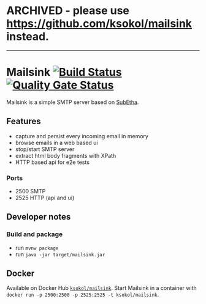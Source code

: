 # ARCHIVED - please use https://github.com/ksokol/mailsink instead.

---

# Mailsink [![Build Status](https://github.com/ksokol/mailsink/workflows/CI/badge.svg)](https://github.com/ksokol/mailsink) [![Quality Gate Status](https://sonarcloud.io/api/project_badges/measure?project=com.github.ksokol%3Amailsink&metric=alert_status)](https://sonarcloud.io/dashboard?id=com.github.ksokol%3Amailsink)

Mailsink is a simple SMTP server based on [SubEtha](https://github.com/voodoodyne/subetha).

## Features

- capture and persist every incoming email in memory
- browse emails in a web based ui
- stop/start SMTP server
- extract html body fragments with XPath
- HTTP based api for e2e tests

### Ports

- 2500 SMTP
- 2525 HTTP (api and ui)

## Developer notes

### Build and package

- run `mvnw package`
- run `java -jar target/mailsink.jar`

## Docker

Available on Docker Hub [`ksokol/mailsink`](https://hub.docker.com/r/ksokol/mailsink/tags/).
Start Mailsink in a container with `docker run -p 2500:2500 -p 2525:2525 -t ksokol/mailsink`.
